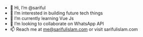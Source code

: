 - 👋 Hi, I’m @sariful
- 👀 I’m interested in building future tech things
- 🌱 I’m currently learning Vue Js
- 💞️ I’m looking to collaborate on WhatsApp API
- 📫 Reach me at me@sarifulislam.com or visit sarifulislam.com  

<!---
sariful/sariful is a ✨ special ✨ repository because its `README.md` (this file) appears on your GitHub profile.
You can click the Preview link to take a look at your changes.
--->

